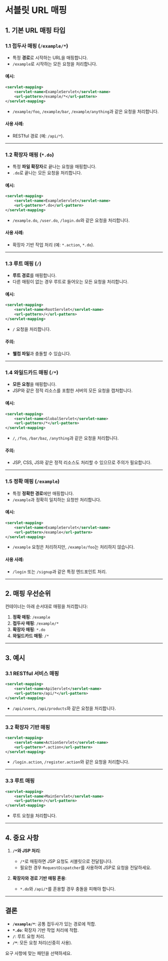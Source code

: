 
# 서블릿 URL 매핑

## 1. 기본 URL 매핑 타입

### 1.1 접두사 매핑 (`/example/*`)
- 특정 **경로**로 시작하는 URL을 매핑합니다.
- `/example`로 시작하는 모든 요청을 처리합니다.

#### 예시:
```xml
<servlet-mapping>
    <servlet-name>ExampleServlet</servlet-name>
    <url-pattern>/example/*</url-pattern>
</servlet-mapping>
```
- `/example/foo`, `/example/bar`, `/example/anything`과 같은 요청을 처리합니다.

#### 사용 사례:
- RESTful 경로 (예: `/api/*`).

---

### 1.2 확장자 매핑 (`*.do`)
- 특정 **파일 확장자**로 끝나는 요청을 매핑합니다.
- `.do`로 끝나는 모든 요청을 처리합니다.

#### 예시:
```xml
<servlet-mapping>
    <servlet-name>ExampleServlet</servlet-name>
    <url-pattern>*.do</url-pattern>
</servlet-mapping>
```
- `/example.do`, `/user.do`, `/login.do`와 같은 요청을 처리합니다.

#### 사용 사례:
- 확장자 기반 작업 처리 (예: `*.action`, `*.do`).

---

### 1.3 루트 매핑 (`/`)
- **루트 경로**를 매핑합니다.
- 다른 매핑이 없는 경우 루트로 들어오는 모든 요청을 처리합니다.

#### 예시:
```xml
<servlet-mapping>
    <servlet-name>RootServlet</servlet-name>
    <url-pattern>/</url-pattern>
</servlet-mapping>
```
- `/` 요청을 처리합니다.

#### 주의:
- **웰컴 파일**과 충돌할 수 있습니다.

---

### 1.4 와일드카드 매핑 (`/*`)
- **모든 요청**을 매핑합니다.
- JSP와 같은 정적 리소스를 포함한 서버의 모든 요청을 캡처합니다.

#### 예시:
```xml
<servlet-mapping>
    <servlet-name>GlobalServlet</servlet-name>
    <url-pattern>/*</url-pattern>
</servlet-mapping>
```
- `/`, `/foo`, `/bar/baz`, `/anything`과 같은 요청을 처리합니다.

#### 주의:
- JSP, CSS, JS와 같은 정적 리소스도 처리할 수 있으므로 주의가 필요합니다.

---

### 1.5 정확 매핑 (`/example`)
- 특정 **정확한 경로**에만 매핑합니다.
- `/example`과 정확히 일치하는 요청만 처리합니다.

#### 예시:
```xml
<servlet-mapping>
    <servlet-name>ExampleServlet</servlet-name>
    <url-pattern>/example</url-pattern>
</servlet-mapping>
```
- `/example` 요청은 처리하지만, `/example/foo`는 처리하지 않습니다.

#### 사용 사례:
- `/login` 또는 `/signup`과 같은 특정 엔드포인트 처리.

---

## 2. 매핑 우선순위

컨테이너는 아래 순서대로 매핑을 처리합니다:
1. **정확 매핑**: `/example`
2. **접두사 매핑**: `/example/*`
3. **확장자 매핑**: `*.do`
4. **와일드카드 매핑**: `/*`

---

## 3. 예시

### 3.1 RESTful 서비스 매핑
```xml
<servlet-mapping>
    <servlet-name>ApiServlet</servlet-name>
    <url-pattern>/api/*</url-pattern>
</servlet-mapping>
```
- `/api/users`, `/api/products`와 같은 요청을 처리합니다.

---

### 3.2 확장자 기반 매핑
```xml
<servlet-mapping>
    <servlet-name>ActionServlet</servlet-name>
    <url-pattern>*.action</url-pattern>
</servlet-mapping>
```
- `/login.action`, `/register.action`와 같은 요청을 처리합니다.

---

### 3.3 루트 매핑
```xml
<servlet-mapping>
    <servlet-name>MainServlet</servlet-name>
    <url-pattern>/</url-pattern>
</servlet-mapping>
```
- 루트 요청을 처리합니다.

---

## 4. 중요 사항

1. **`/*`와 JSP 처리**:
   - `/*`로 매핑하면 JSP 요청도 서블릿으로 전달됩니다.
   - 필요한 경우 `RequestDispatcher`를 사용하여 JSP로 요청을 전달하세요.

2. **확장자와 경로 기반 매핑 혼용**:
   - `*.do`와 `/api/*`를 혼용할 경우 충돌을 피해야 합니다.

---

## 결론

- **`/example/*`**: 공통 접두사가 있는 경로에 적합.
- **`*.do`**: 확장자 기반 작업 처리에 적합.
- **`/`**: 루트 요청 처리.
- **`/*`**: 모든 요청 처리(신중히 사용).

요구 사항에 맞는 패턴을 선택하세요.
